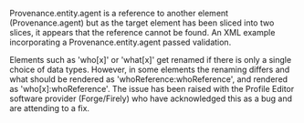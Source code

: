 <p>Provenance.entity.agent is a reference to another element (Provenance.agent) but as the target element has been sliced into two slices, it appears that the reference cannot be found.
An XML example incorporating a Provenance.entity.agent passed validation.</p>

<p>Elements such as 'who[x]' or 'what[x]' get renamed if there is only a single choice of data types. However, in some elements the renaming differs and what should be rendered as 'whoReference:whoReference', and rendered as 'who[x]:whoReference'. The issue has been raised with the Profile Editor software provider (Forge/Firely) who have acknowledged this as a bug and are attending to a fix.</p>
